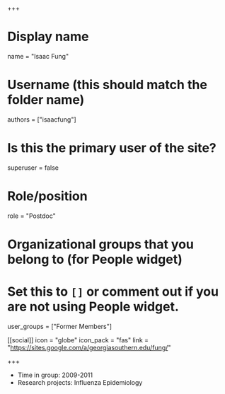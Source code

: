 +++
# Display name
name = "Isaac Fung"

# Username (this should match the folder name)
authors = ["isaacfung"]

# Is this the primary user of the site?
superuser = false

# Role/position
role = "Postdoc"

# Organizational groups that you belong to (for People widget)
#   Set this to `[]` or comment out if you are not using People widget.
user_groups = ["Former Members"]


[[social]]
  icon = "globe"
  icon_pack = "fas"
  link = "https://sites.google.com/a/georgiasouthern.edu/fung/"


+++


* Time in group: 2009-2011
* Research projects: Influenza Epidemiology

